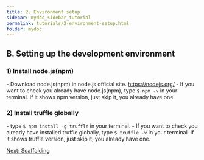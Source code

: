 ```yaml
---
title: 2. Environment setup
sidebar: mydoc_sidebar_tutorial
permalink: tutorials/2-environment-setup.html
folder: mydoc
---
```


## B. Setting up the development environment

### 1) Install node.js(npm)
\- Download node.js(npm) in node.js official site. https://nodejs.org/
\- If you want to check you already have node.js(npm), type `$ npm -v` in your terminal. If it shows npm version, just skip it, you already have one.
### 2) Install truffle globally
\- type `$ npm install -g truffle` in your terminal.
\- If you want to check you already have installed truffle globally, type `$ truffle -v` in your terminal. If it shows truffle version, just skip it, you already have one.

[Next: Scaffolding](3-scaffolding.md)
